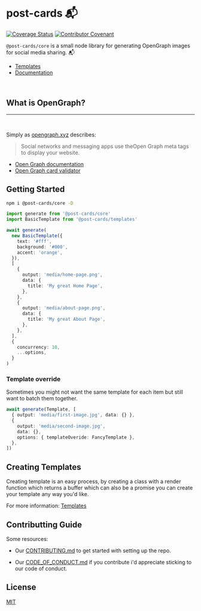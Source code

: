 # post-cards 📬

[![Coverage Status](https://coveralls.io/repos/github/dev-warner/post-card/badge.svg?branch=main)](https://coveralls.io/github/dev-warner/post-card?branch=main)
[![Contributor Covenant](https://img.shields.io/badge/Contributor%20Covenant-2.0-4baaaa.svg)](code_of_conduct.md)

`@post-cards/core` is a small node library for generating OpenGraph images for social media sharing. 📬

- [Templates](https://github.com/dev-warner/post-card-templates)
- [Documentation](https://dev-warner.github.io/post-card/)

<br>

## What is OpenGraph?

---

<br>

Simply as [opengraph.xyz](https://www.opengraph.xyz/) describes:

> Social networks and messaging apps use theOpen Graph meta tags to display your website.

- [Open Graph documentation](https://ogp.me/)
- [Open Graph card validator](https://www.opengraph.xyz/)

## Getting Started

```bash
npm i @post-cards/core -D
```

```typescript
import generate from '@post-cards/core'
import BasicTemplate from '@post-cards/templates'

await generate(
  new BasicTemplate({
    text: '#fff',
    background: '#000',
    accent: 'orange',
  }),
  [
    {
      output: 'media/home-page.png',
      data: {
        title: 'My great Home Page',
      },
    },
    {
      output: 'media/about-page.png',
      data: {
        title: 'My great About Page',
      },
    },
  ],
  {
    concurrency: 10,
    ...options,
  }
)
```

### Template override

Sometimes you might not want the same template for each item but still want to batch them together.

```typescript
await generate(Template, [
  { output: 'media/first-image.jpg', data: {} },
  {
    output: 'media/second-image.jpg',
    data: {},
    options: { templateOveride: FancyTemplate },
  },
])
```

## Creating Templates

Creating template is an easy process, by creating a class with a render function which returns a buffer which can also be a promise you can create your template any way you'd like.

For more information: [Templates](https://github.com/dev-warner/post-card-templates)

## Contributting Guide

Some resources:

- Our [CONTRIBUTING.md](CONTRIBUTING.md) to get started with setting up the repo.

- Our [CODE_OF_CONDUCT.md](CODE_OF_CONDUCT.md) if you contribute i'd appreciate sticking to our code of conduct.

## License

[MIT](LICENSE)
